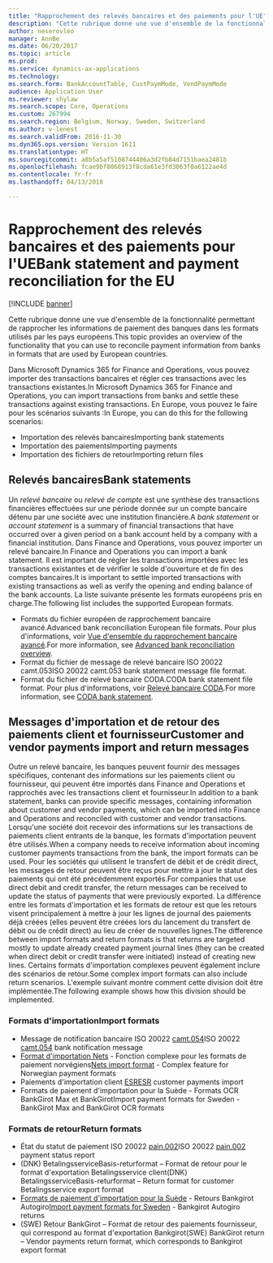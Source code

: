 ```yaml
---
title: "Rapprochement des relevés bancaires et des paiements pour l'UE"
description: "Cette rubrique donne une vue d'ensemble de la fonctionnalité permettant de rapprocher les informations de paiement des banques dans les formats utilisés par les pays européens."
author: neserovleo
manager: AnnBe
ms.date: 06/20/2017
ms.topic: article
ms.prod: 
ms.service: dynamics-ax-applications
ms.technology: 
ms.search.form: BankAccountTable, CustPaymMode, VendPaymMode
audience: Application User
ms.reviewer: shylaw
ms.search.scope: Core, Operations
ms.custom: 267994
ms.search.region: Belgium, Norway, Sweden, Switzerland
ms.author: v-lenest
ms.search.validFrom: 2016-11-30
ms.dyn365.ops.version: Version 1611
ms.translationtype: HT
ms.sourcegitcommit: a8b5a5af5108744406a3d2fb84d7151baea2481b
ms.openlocfilehash: fcae9bf8068913f8cda61e3fd3063f0a6122ae4d
ms.contentlocale: fr-fr
ms.lasthandoff: 04/13/2018

---
```


# <a name="bank-statement-and-payment-reconciliation-for-the-eu"></a><span data-ttu-id="98a2e-103">Rapprochement des relevés bancaires et des paiements pour l'UE</span><span class="sxs-lookup"><span data-stu-id="98a2e-103">Bank statement and payment reconciliation for the EU</span></span>

[!INCLUDE [banner](../includes/banner.md)]

<span data-ttu-id="98a2e-104">Cette rubrique donne une vue d'ensemble de la fonctionnalité permettant de rapprocher les informations de paiement des banques dans les formats utilisés par les pays européens.</span><span class="sxs-lookup"><span data-stu-id="98a2e-104">This topic provides an overview of the functionality that you can use to reconcile payment information from banks in formats that are used by European countries.</span></span>

<span data-ttu-id="98a2e-105">Dans Microsoft Dynamics 365 for Finance and Operations, vous pouvez importer des transactions bancaires et régler ces transactions avec les transactions existantes.</span><span class="sxs-lookup"><span data-stu-id="98a2e-105">In Microsoft Dynamics 365 for Finance and Operations, you can import transactions from banks and settle these transactions against existing transactions.</span></span> <span data-ttu-id="98a2e-106">En Europe, vous pouvez le faire pour les scénarios suivants :</span><span class="sxs-lookup"><span data-stu-id="98a2e-106">In Europe, you can do this for the following scenarios:</span></span>

-   <span data-ttu-id="98a2e-107">Importation des relevés bancaires</span><span class="sxs-lookup"><span data-stu-id="98a2e-107">Importing bank statements</span></span>
-   <span data-ttu-id="98a2e-108">Importation des paiements</span><span class="sxs-lookup"><span data-stu-id="98a2e-108">Importing payments</span></span>
-   <span data-ttu-id="98a2e-109">Importation des fichiers de retour</span><span class="sxs-lookup"><span data-stu-id="98a2e-109">Importing return files</span></span>

## <a name="bank-statements"></a><span data-ttu-id="98a2e-110">Relevés bancaires</span><span class="sxs-lookup"><span data-stu-id="98a2e-110">Bank statements</span></span>
<span data-ttu-id="98a2e-111">Un *relevé bancaire* ou *relevé de compte* est une synthèse des transactions financières effectuées sur une période donnée sur un compte bancaire détenu par une société avec une institution financière.</span><span class="sxs-lookup"><span data-stu-id="98a2e-111">A *bank statement* or *account statement* is a summary of financial transactions that have occurred over a given period on a bank account held by a company with a financial institution.</span></span> <span data-ttu-id="98a2e-112">Dans Finance and Operations, vous pouvez importer un relevé bancaire.</span><span class="sxs-lookup"><span data-stu-id="98a2e-112">In Finance and Operations you can import a bank statement.</span></span> <span data-ttu-id="98a2e-113">Il est important de régler les transactions importées avec les transactions existantes et de vérifier le solde d'ouverture et de fin des comptes bancaires.</span><span class="sxs-lookup"><span data-stu-id="98a2e-113">It is important to settle imported transactions with existing transactions as well as verify the opening and ending balance of the bank accounts.</span></span> <span data-ttu-id="98a2e-114">La liste suivante présente les formats européens pris en charge.</span><span class="sxs-lookup"><span data-stu-id="98a2e-114">The following list includes the supported European formats.</span></span>

-   <span data-ttu-id="98a2e-115">Formats du fichier européen de rapprochement bancaire avancé.</span><span class="sxs-lookup"><span data-stu-id="98a2e-115">Advanced bank reconciliation European file formats.</span></span> <span data-ttu-id="98a2e-116">Pour plus d'informations, voir [Vue d'ensemble du rapprochement bancaire avancé](../cash-bank-management/advanced-bank-reconciliation-overview.md).</span><span class="sxs-lookup"><span data-stu-id="98a2e-116">For more information, see [Advanced bank reconciliation overview](../cash-bank-management/advanced-bank-reconciliation-overview.md).</span></span>
-   <span data-ttu-id="98a2e-117">Format du fichier de message de relevé bancaire ISO 20022 camt.053</span><span class="sxs-lookup"><span data-stu-id="98a2e-117">ISO 20022 camt.053 bank statement message file format.</span></span>
-   <span data-ttu-id="98a2e-118">Format du fichier de relevé bancaire CODA.</span><span class="sxs-lookup"><span data-stu-id="98a2e-118">CODA bank statement file format.</span></span> <span data-ttu-id="98a2e-119">Pour plus d'informations, voir [Relevé bancaire CODA](emea-bel-coda-bank-statement-import.md).</span><span class="sxs-lookup"><span data-stu-id="98a2e-119">For more information, see [CODA bank statement](emea-bel-coda-bank-statement-import.md).</span></span>

## <a name="customer-and-vendor-payments-import-and-return-messages"></a><span data-ttu-id="98a2e-120">Messages d'importation et de retour des paiements client et fournisseur</span><span class="sxs-lookup"><span data-stu-id="98a2e-120">Customer and vendor payments import and return messages</span></span>
<span data-ttu-id="98a2e-121">Outre un relevé bancaire, les banques peuvent fournir des messages spécifiques, contenant des informations sur les paiements client ou fournisseur, qui peuvent être importés dans Finance and Operations et rapprochés avec les transactions client et fournisseur.</span><span class="sxs-lookup"><span data-stu-id="98a2e-121">In addition to a bank statement, banks can provide specific messages, containing information about customer and vendor payments, which can be imported into Finance and Operations and reconciled with customer and vendor transactions.</span></span> <span data-ttu-id="98a2e-122">Lorsqu'une société doit recevoir des informations sur les transactions de paiements client entrants de la banque, les formats d'importation peuvent être utilisés.</span><span class="sxs-lookup"><span data-stu-id="98a2e-122">When a company needs to receive information about incoming customer payments transactions from the bank, the import formats can be used.</span></span> <span data-ttu-id="98a2e-123">Pour les sociétés qui utilisent le transfert de débit et de crédit direct, les messages de retour peuvent être reçus pour mettre à jour le statut des paiements qui ont été précédemment exportés.</span><span class="sxs-lookup"><span data-stu-id="98a2e-123">For companies that use direct debit and credit transfer, the return messages can be received to update the status of payments that were previously exported.</span></span> <span data-ttu-id="98a2e-124">La différence entre les formats d'importation et les formats de retour est que les retours visent principalement à mettre à jour les lignes de journal des paiements déjà créées (elles peuvent être créées lors du lancement du transfert de débit ou de crédit direct) au lieu de créer de nouvelles lignes.</span><span class="sxs-lookup"><span data-stu-id="98a2e-124">The difference between import formats and return formats is that returns are targeted mostly to update already created payment journal lines (they can be created when direct debit or credit transfer were initiated) instead of creating new lines.</span></span> <span data-ttu-id="98a2e-125">Certains formats d'importation complexes peuvent également inclure des scénarios de retour.</span><span class="sxs-lookup"><span data-stu-id="98a2e-125">Some complex import formats can also include return scenarios.</span></span> <span data-ttu-id="98a2e-126">L'exemple suivant montre comment cette division doit être implémentée.</span><span class="sxs-lookup"><span data-stu-id="98a2e-126">The following example shows how this division should be implemented.</span></span>

### <a name="import-formats"></a><span data-ttu-id="98a2e-127">Formats d'importation</span><span class="sxs-lookup"><span data-stu-id="98a2e-127">Import formats</span></span>

-   <span data-ttu-id="98a2e-128">Message de notification bancaire ISO 20022 [camt.054](emea-ISO20022-file-formats.md)</span><span class="sxs-lookup"><span data-stu-id="98a2e-128">ISO 20022 [camt.054](emea-ISO20022-file-formats.md) bank notification message</span></span>
-   <span data-ttu-id="98a2e-129">[Format d'importation Nets](emea-nor-nets-import-format.md) - Fonction complexe pour les formats de paiement norvégiens</span><span class="sxs-lookup"><span data-stu-id="98a2e-129">[Nets import format](emea-nor-nets-import-format.md) - Complex feature for Norwegian payment formats</span></span>
-   <span data-ttu-id="98a2e-130">Paiements d'importation client [ESR](emea-che-esr-customer-payments-import.md)</span><span class="sxs-lookup"><span data-stu-id="98a2e-130">[ESR](emea-che-esr-customer-payments-import.md) customer payments import</span></span>
-   <span data-ttu-id="98a2e-131">Formats de paiement d'importation pour la Suède - Formats OCR BankGirot Max et BankGirot</span><span class="sxs-lookup"><span data-stu-id="98a2e-131">Import payment formats for Sweden - BankGirot Max and BankGirot OCR formats</span></span>

### <a name="return-formats"></a><span data-ttu-id="98a2e-132">Formats de retour</span><span class="sxs-lookup"><span data-stu-id="98a2e-132">Return formats</span></span>

-   <span data-ttu-id="98a2e-133">État du statut de paiement ISO 20022 [pain.002](emea-ISO20022-file-formats.md)</span><span class="sxs-lookup"><span data-stu-id="98a2e-133">ISO 20022 [pain.002](emea-ISO20022-file-formats.md) payment status report</span></span>
-   <span data-ttu-id="98a2e-134">(DNK) BetalingsserviceBasis-returformat – Format de retour pour le format d'exportation Betalingsservice client</span><span class="sxs-lookup"><span data-stu-id="98a2e-134">(DNK) BetalingsserviceBasis-returformat – Return format for customer Betalingsservice export format</span></span>
-   <span data-ttu-id="98a2e-135">[Formats de paiement d'importation pour la Suède](emea-swe-payment-formats-import.md) - Retours Bankgirot Autogiro</span><span class="sxs-lookup"><span data-stu-id="98a2e-135">[Import payment formats for Sweden](emea-swe-payment-formats-import.md) - Bankgirot Autogiro returns</span></span>
-   <span data-ttu-id="98a2e-136">(SWE) Retour BankGirot – Format de retour des paiements fournisseur, qui correspond au format d'exportation Bankgirot</span><span class="sxs-lookup"><span data-stu-id="98a2e-136">(SWE) BankGirot return – Vendor payments return format, which corresponds to Bankgirot export format</span></span>



